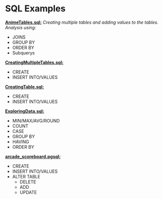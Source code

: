 # SQL Examples

**[AnimeTables.sql:](https://github.com/TrongLe50/SQL-Examples/blob/main/AnimeTables.sql)** 
*Creating multiple tables and adding values to the tables. Analysis using:*
- JOINS
- GROUP BY
- ORDER BY
- Subquerys

**[CreatingMultipleTables.sql:](https://github.com/TrongLe50/SQL-Examples/blob/main/CreatingMultipleTables.sql)**
- CREATE
- INSERT INTO/VALUES

**[CreatingTable.sql:](https://github.com/TrongLe50/SQL-Examples/blob/main/CreatingTable.sql)**
- CREATE
- INSERT INTO/VALUES

**[ExploringData.sql:](https://github.com/TrongLe50/SQL-Examples/blob/main/ExploringData.sql)**
- MIN/MAX/AVG/ROUND
- COUNT
- CASE
- GROUP BY
- HAVING
- ORDER BY

**[arcade_scoreboard.pgsql:](https://github.com/TrongLe50/SQL-Examples/blob/main/arcade_scoreboard.pgsql)**
- CREATE
- INSERT INTO/VALUES
- ALTER TABLE
  - DELETE
  - ADD
  - UPDATE
